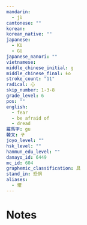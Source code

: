 ```yaml
---
mandarin:
  - jù
cantonese: ""
korean:
korean_native: ""
japanese:
  - KU
  - GU
japanese_nanori: ""
vietnamese:
middle_chinese_initial: g
middle_chinese_final: ɨo
stroke_count: "11"
radical: 心
skip_number: 1-3-8
grade_level: 6
pos: ""
english:
  - fear
  - be afraid of
  - dread
羅馬字: gu
韓文: 구
joyo_level: ""
hsk_level: ""
hanmun_edu_level: ""
danayo_id: 6449
mc_id: 604
graphemic_classification: 具
stand_in: 恐惧
aliases:
  - 懼
---
```


# Notes
